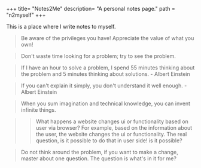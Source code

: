 +++
title= "Notes2Me"
description= "A personal notes page."
path = "n2myself"
+++

This is a place where I write notes to myself. 

> Be aware of the privileges you have! Appreciate the value of what you own!

> Don't waste time looking for a problem; try to see the problem.

> If I have an hour to solve a problem, I spend 55 minutes thinking about the problem and 5 minutes thinking about solutions. - Albert Einstein

> If you can't explain it simply, you don't understand it well enough. - Albert Einstein

> When you sum imagination and technical knowledge, you can invent infinite things.

> > What happens a website changes ui or functionality based on user via browser? For example, based on the information about the user, the website changes the ui or functionality. The real question, is it possible to do that in user side! is it possible?

> Do not think around the problem, if you want to make a change, master about one question. The question is what's in it for me?